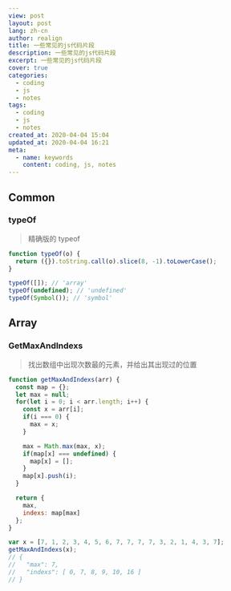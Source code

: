 ```yaml
---
view: post
layout: post
lang: zh-cn
author: realign
title: 一些常见的js代码片段
description: 一些常见的js代码片段
excerpt: 一些常见的js代码片段
cover: true
categories:
  - coding
  - js
  - notes
tags:
  - coding
  - js
  - notes
created_at: 2020-04-04 15:04
updated_at: 2020-04-04 16:21
meta:
  - name: keywords
    content: coding, js, notes
---
```


## Common

### typeOf

> 精确版的 typeof

```js
function typeOf(o) {
  return ({}).toString.call(o).slice(8, -1).toLowerCase();
}

typeOf([]); // 'array'
typeOf(undefined); // 'undefined'
typeOf(Symbol()); // 'symbol'
```

## Array

### GetMaxAndIndexs

> 找出数组中出现次数最的元素，并给出其出现过的位置

```js
function getMaxAndIndexs(arr) {
  const map = {};
  let max = null;
  for(let i = 0; i < arr.length; i++) {
    const x = arr[i];
    if(i === 0) {
      max = x;
    }

    max = Math.max(max, x);
    if(map[x] === undefined) {
      map[x] = [];
    }
    map[x].push(i);
  }

  return {
    max,
    indexs: map[max]
  };
}

var x = [7, 1, 2, 3, 4, 5, 6, 7, 7, 7, 7, 3, 2, 1, 4, 3, 7];
getMaxAndIndexs(x);
// {
//   "max": 7,
//   "indexs": [ 0, 7, 8, 9, 10, 16 ]
// }
```

